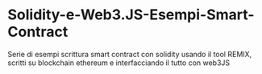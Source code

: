 # Solidity-e-Web3.JS-Esempi-Smart-Contract
Serie di esempi scrittura smart contract con solidity usando il tool REMIX, scritti su blockchain ethereum e interfacciando il tutto con web3JS
